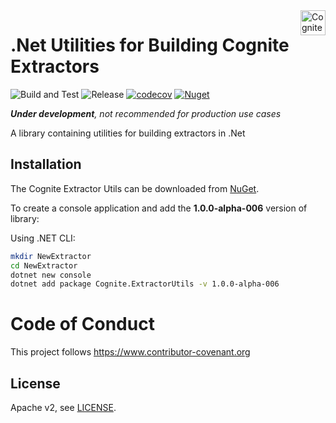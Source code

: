 <a href="https://cognite.com/">
    <img src="https://images.squarespace-cdn.com/content/5bd167cf65a707203855d3c0/1540463676940-6USHZRRF36KCAZLUPM2P/Logo-H.jpg?format=300w&content-type=image%2Fjpeg" alt="Cognite logo" title="Cognite" align="right" height="40" />
</a>

.Net Utilities for Building Cognite Extractors
=======================
![Build and Test](https://github.com/cognitedata/dotnet-extractor-utils/workflows/Build%20and%20Test/badge.svg?branch=master&event=push)
![Release](https://github.com/cognitedata/dotnet-extractor-utils/workflows/Create%20Release/badge.svg)
[![codecov](https://codecov.io/gh/cognitedata/dotnet-extractor-utils/branch/master/graph/badge.svg?token=2IX9UN9ING)](https://codecov.io/gh/cognitedata/dotnet-extractor-utils)
[![Nuget](https://img.shields.io/nuget/vpre/Cognite.ExtractorUtils)](https://www.nuget.org/packages/Cognite.ExtractorUtils/)

_**Under development**, not recommended for production use cases_

A library containing utilities for building extractors in .Net

## Installation

The Cognite Extractor Utils can be downloaded from [NuGet](https://www.nuget.org/packages/Cognite.ExtractorUtils). 

To create a console application and add the **1.0.0-alpha-006** version of library:

Using .NET CLI:
```sh
mkdir NewExtractor
cd NewExtractor
dotnet new console
dotnet add package Cognite.ExtractorUtils -v 1.0.0-alpha-006
```

# Code of Conduct

This project follows https://www.contributor-covenant.org

## License

Apache v2, see [LICENSE](https://github.com/cognitedata/dotnet-extractor-utils/blob/master/LICENSE).

